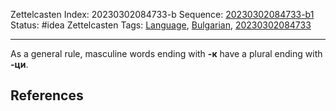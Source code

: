 Zettelcasten Index: 20230302084733-b
Sequence: [20230302084733-b1](20230302084733-b1.md)
Status: #idea
Zettelcasten Tags: [Language](../map-of-content/Language.md), [Bulgarian](../map-of-content/Bulgarian.md), [20230302084733](20230302084733.md)

---

As a general rule, masculine words ending with **-к** have a plural ending with **-ци**. 

## References
